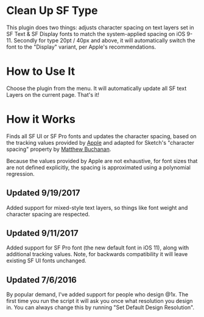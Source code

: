 # Clean Up SF Type
This plugin does two things: adjusts character spacing on text layers set in SF Text & SF Display fonts to match the system-applied spacing on iOS 9-11. Secondly for type  20pt / 40px and above, it will automatically switch the font to the "Display" variant, per Apple's recommendations.

# How to Use It
Choose the plugin from the menu. It will automatically update all SF text Layers on the current page. That's it!

# How it Works
Finds all SF UI or SF Pro fonts and updates the character spacing, based on the tracking values provided by [Apple](https://developer.apple.com/fonts/) and adapted for Sketch's "character spacing" property by [Matthew Buchanan](https://twitter.com/mrb/status/644668585235734528).

Because the values provided by Apple are not exhaustive, for font sizes that are not defined explicitly, the spacing is approximated using a polynomial regression.

## Updated 9/19/2017
Added support for mixed-style text layers, so things like font weight and character spacing are respected. 

## Updated 9/11/2017
Added support for SF Pro font (the new default font in iOS 11), along with additional tracking values. Note, for backwards compatibility it will leave existing SF UI fonts unchanged.

## Updated 7/6/2016
By popular demand, I've added support for people who design @1x. The first time you run the script it will ask you once what resolution you design in. You can always change this by running "Set Default Design Resolution".
